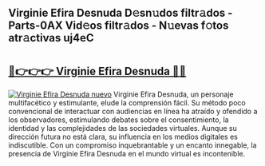## Virginie Efira Desnuda D𝚎sn𝚞dos filtr𝚊dos - Parts-0AX Vid𝚎os filtr𝚊dos - N𝚞evas f𝚘tos atr𝚊ctivas uj4eC

# <h2><a href="http://mb3884.tromn.icu/?c=Virginie+Efira+Desnuda">🔗👉👉👉 Virginie Efira Desnuda 🔗🔗</a></h2>

[![Virginie Efira Desnuda nuevo](https://i.imgur.com/pEAQMta.gif)](http://mb3884.tromn.icu/?c=Virginie+Efira+Desnuda)
Virginie Efira Desnuda, un personaje multifacético y estimulante, elude la comprensión fácil. Su método poco convencional de interactuar con audiencias en línea ha atraído y ofendido a los observadores, estimulando debates sobre el consentimiento, la identidad y las complejidades de las sociedades virtuales. Aunque su dirección futura no está clara, su influencia en los medios digitales es indiscutible. Con un compromiso inquebrantable y un encanto innegable, la presencia de Virginie Efira Desnuda en el mundo virtual es incontenible.
